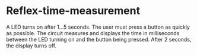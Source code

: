 # Reflex-time-measurement
A LED turns on after 1...5 seconds. The user must press a button as quickly as possible. The circuit measures and displays the time in milliseconds between the LED turning on and the button being pressed. After 2 seconds, the display turns off.
